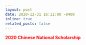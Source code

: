 ```yaml
---
layout: post
date: 2020-12-31 16:11:00 -0400
inline: true
related_posts: false
---
```


<font color="red">**2020 Chinese National Scholarship**</font>
